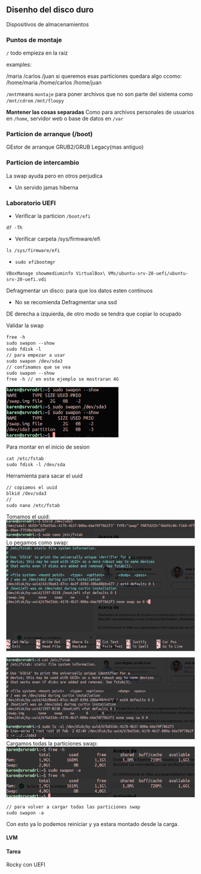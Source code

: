 ## Disenho del disco duro

Dispositivos de almacenamientos

### Puntos de montaje

`/` todo empieza en la raiz

examples:

/maria /carlos /juan si queremos esas particiones quedara algo ccomo:
/home/maria /home/carlos /home/juan

`/mnt`means `montaje` para poner archivos que no son parte del sistema
como `/mnt/cdrom` `/mnt/floopy`

**Mantener las cosas separadas**
Como para archivos personales de usuarios en `/home`, servidor web o base de datos en `/var`

### Particion de arranque (/boot)

GEstor de arranque GRUB2/GRUB Legacy(mas antiguo)

### Particion de intercambio

La swap ayuda pero en otros perjudica

- Un servido jamas hiberna

### Laboratorio UEFI

- Verificar la particion `/boot/efi`

```
df -Th
```

- Verificar carpeta /sys/firmware/efi

```
ls /sys/firmware/efi
```

- `sudo efibootmgr`

```
VBoxManage showmediuminfo VirtualBox\ VMs/ubuntu-srv-20-uefi/ubuntu-srv-20-uefi.vdi
```

Defragmentar un disco: para que los datos esten continuos

- No se recomienda Defragmentar una ssd

DE derecha a izquierda, de otro modo se tendra que copiar lo ocupado

Validar la swap

```
free -h
sudo swapon --show
sudo fdisk -l
// para empezar a usar
sudo swapon /dev/sda3
// confimamos que se vea
sudo swapon --show
free -h // en este ejemplo se mostraran 4G
```

<img src="../assets/swap-increment.png" width=300 />

Para montar en el inicio de sesion

```
cat /etc/fstab
sudo fdisk -l /dev/sda
```

Herramienta para sacar el uuid

```
// copiamos el uuid
blkid /dev/sda3
//
sudo nano /etc/fstab
```

Tomamos el uuid:
<img src="../assets/2022-02-01%2023-03-10.png" />
Lo pegamos como swap:
<img src="../assets/2022-02-01%2023-01-25.png" />

<img src="../assets/2022-02-01%2023-03-29.png" />
Cargamos todas la particiones swap:
<img src="../assets/2022-02-01%2023-04-49.png" />

```
// para volver a cargar todas las particiones swap
sudo swapon -a
```

Con esto ya lo podemos reiniciar y ya estara montado desde la carga.

#### LVM

#### Tarea

Rocky con UEFI

